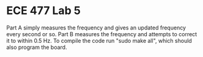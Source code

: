 # ECE 477 Lab 5
Part A simply measures the frequency and gives an updated frequency every second or so.
Part B measures the frequency and attempts to correct it to within 0.5 Hz.
To compile the code run "sudo make all", which should also program the board.
